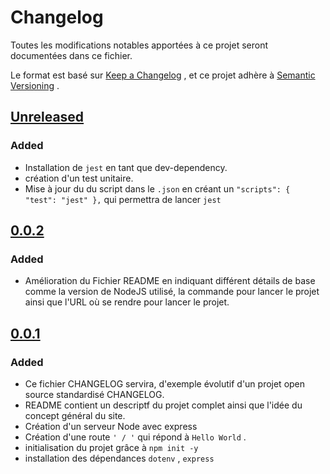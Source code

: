 # Changelog

Toutes les modifications notables apportées à ce projet seront documentées dans ce fichier.

Le format est basé sur [Keep a Changelog](https://keepachangelog.com/en/1.0.0/) , et ce projet adhère à [Semantic Versioning](https://semver.org/spec/v2.0.0.html) .

## [Unreleased]

### Added

- Installation de `jest` en tant que dev-dependency.
- création d'un test unitaire.
- Mise à jour du du script dans le `.json` en créant un ``` "scripts": {
    "test": "jest"
  }, ``` qui permettra de lancer `jest`

## [0.0.2]

### Added

- Amélioration du Fichier README en indiquant différent détails de base comme la version de NodeJS utilisé, la commande pour lancer le projet ainsi que l'URL où se rendre pour lancer le projet.

## [0.0.1]

### Added

- Ce fichier CHANGELOG servira, d'exemple évolutif d'un projet open source standardisé CHANGELOG.
- README contient un descriptf du projet complet ainsi que l'idée du concept général du site.
- Création d'un serveur Node avec express
- Création d'une route ``` ' / ' ``` qui répond à ``` Hello World ``` .
- initialisation du projet grâce à ``` npm init -y ```
- installation des dépendances ``` dotenv ``` , ``` express ```


[Unreleased]:https://github.com/FranckBisschop/culinary-project/blob/main/CHANGELOG.md
[0.0.1]:https://github.com/FranckBisschop/culinary-project/blob/main/README.md
[0.0.2]:https://github.com/FranckBisschop/culinary-project